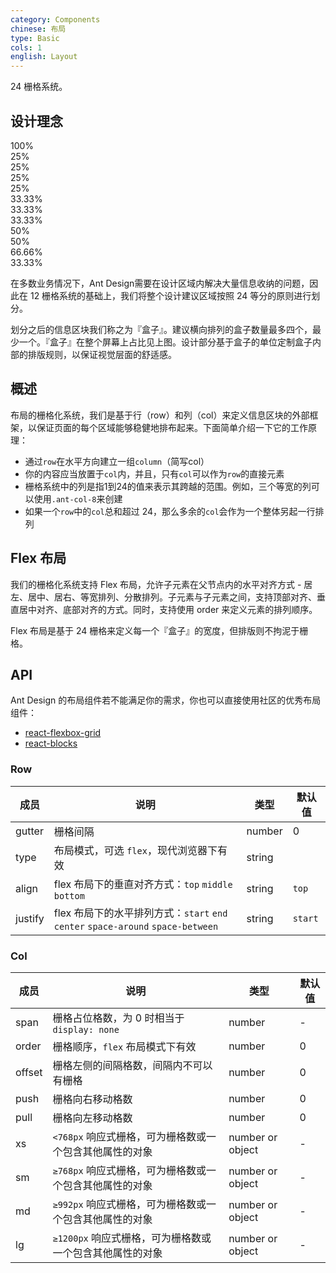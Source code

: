 ```yaml
---
category: Components
chinese: 布局
type: Basic
cols: 1
english: Layout
---
```


24 栅格系统。

## 设计理念

<div class="layout-demo">
<div class="ant-row demo-row">
  <div class="ant-col-24 demo-col demo-col-1">
    100%
  </div>
</div>
<div class="ant-row demo-row">
  <div class="ant-col-6 demo-col demo-col-2">
    25%
  </div>
  <div class="ant-col-6 demo-col demo-col-3">
    25%
  </div>
  <div class="ant-col-6 demo-col demo-col-2">
    25%
  </div>
  <div class="ant-col-6 demo-col demo-col-3">
    25%
  </div>
</div>
<div class="ant-row demo-row">
  <div class="ant-col-8 demo-col demo-col-4">
    33.33%
  </div>
  <div class="ant-col-8 demo-col demo-col-5">
    33.33%
  </div>
  <div class="ant-col-8 demo-col demo-col-4">
    33.33%
  </div>
</div>
<div class="ant-row demo-row">
  <div class="ant-col-12 demo-col demo-col-1">
    50%
  </div>
  <div class="ant-col-12 demo-col demo-col-3">
    50%
  </div>
</div>
<div class="ant-row demo-row">
  <div class="ant-col-16 demo-col demo-col-4">
    66.66%
  </div>
  <div class="ant-col-8 demo-col demo-col-5">
    33.33%
  </div>
</div>
</div>

在多数业务情况下，Ant Design需要在设计区域内解决大量信息收纳的问题，因此在 12 栅格系统的基础上，我们将整个设计建议区域按照 24 等分的原则进行划分。

划分之后的信息区块我们称之为『盒子』。建议横向排列的盒子数量最多四个，最少一个。『盒子』在整个屏幕上占比见上图。设计部分基于盒子的单位定制盒子内部的排版规则，以保证视觉层面的舒适感。

## 概述

布局的栅格化系统，我们是基于行（row）和列（col）来定义信息区块的外部框架，以保证页面的每个区域能够稳健地排布起来。下面简单介绍一下它的工作原理：

* 通过`row`在水平方向建立一组`column`（简写col）
* 你的内容应当放置于`col`内，并且，只有`col`可以作为`row`的直接元素
* 栅格系统中的列是指1到24的值来表示其跨越的范围。例如，三个等宽的列可以使用`.ant-col-8`来创建
* 如果一个`row`中的`col`总和超过 24，那么多余的`col`会作为一个整体另起一行排列

## Flex 布局

我们的栅格化系统支持 Flex 布局，允许子元素在父节点内的水平对齐方式 - 居左、居中、居右、等宽排列、分散排列。子元素与子元素之间，支持顶部对齐、垂直居中对齐、底部对齐的方式。同时，支持使用 order 来定义元素的排列顺序。

Flex 布局是基于 24 栅格来定义每一个『盒子』的宽度，但排版则不拘泥于栅格。

## API

Ant Design 的布局组件若不能满足你的需求，你也可以直接使用社区的优秀布局组件：

- [react-flexbox-grid](http://roylee0704.github.io/react-flexbox-grid/)
- [react-blocks](http://whoisandie.github.io/react-blocks/)

### Row

| 成员       | 说明             | 类型               | 默认值       |
|-----------|-----------------|--------------------|-------------|
| gutter    | 栅格间隔   | number | 0        |
| type      | 布局模式，可选 `flex`，现代浏览器下有效 | string |         |
| align     | flex 布局下的垂直对齐方式：`top` `middle` `bottom`  | string | `top`      |
| justify   | flex 布局下的水平排列方式：`start` `end` `center` `space-around` `space-between`   | string | `start`        |

### Col

| 成员      | 说明             | 类型               | 默认值       |
|----------|-----------------|--------------------|-------------|
| span     | 栅格占位格数，为 0 时相当于 `display: none`   | number | -        |
| order    | 栅格顺序，`flex` 布局模式下有效   | number | 0        |
| offset   | 栅格左侧的间隔格数，间隔内不可以有栅格  | number | 0        |
| push     | 栅格向右移动格数   | number | 0        |
| pull     | 栅格向左移动格数   | number | 0        |
| xs       | `<768px` 响应式栅格，可为栅格数或一个包含其他属性的对象 | number or object | - |
| sm       | `≥768px` 响应式栅格，可为栅格数或一个包含其他属性的对象 | number or object | - |
| md       | `≥992px` 响应式栅格，可为栅格数或一个包含其他属性的对象 | number or object | - |
| lg       | `≥1200px` 响应式栅格，可为栅格数或一个包含其他属性的对象 | number or object | - |
